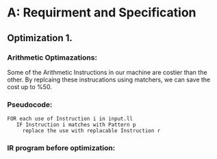 # A: Requirment and Specification 

## Optimization 1.

### Arithmetic Optimazations: 
Some of the Arithmetic Instructions in our machine are costier than the other. By replcaing these instrucations using matchers, we can save the cost up to %50. 

### Pseudocode:
```
FOR each use of Instruction i in input.ll 
   IF Instruction i matches with Pattern p
     replace the use with replacable Instruction r 
```


### IR program before optimization: 


